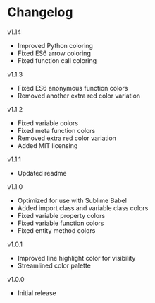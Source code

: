 # Changelog
v1.14
- Improved Python coloring
- Fixed ES6 arrow coloring
- Fixed function call coloring

v1.1.3
- Fixed ES6 anonymous function colors
- Removed another extra red color variation

v1.1.2
- Fixed variable colors
- Fixed meta function colors
- Removed extra red color variation
- Added MIT licensing

v1.1.1
- Updated readme

v1.1.0
- Optimized for use with Sublime Babel
- Added import class and variable class colors
- Fixed variable property colors
- Fixed variable function colors
- Fixed entity method colors

v1.0.1
- Improved line highlight color for visibility
- Streamlined color palette

v1.0.0
- Initial release